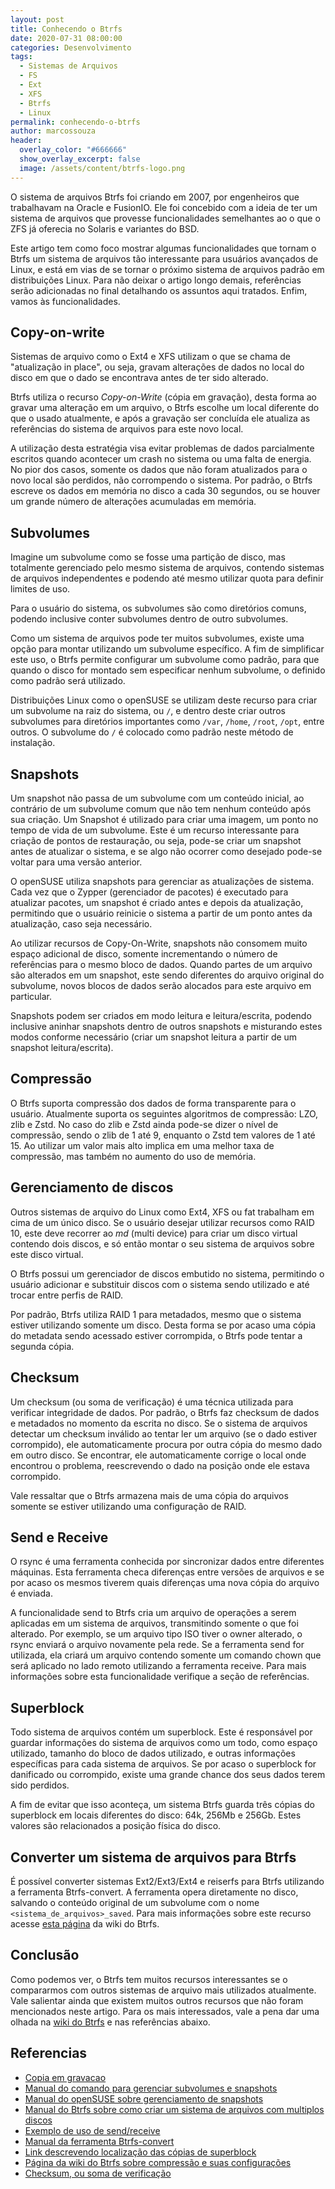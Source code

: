 ```yaml
---
layout: post
title: Conhecendo o Btrfs
date: 2020-07-31 08:00:00
categories: Desenvolvimento
tags:
  - Sistemas de Arquivos
  - FS
  - Ext
  - XFS
  - Btrfs
  - Linux
permalink: conhecendo-o-btrfs
author: marcossouza
header:
  overlay_color: "#666666"
  show_overlay_excerpt: false
  image: /assets/content/btrfs-logo.png
---
```


O sistema de arquivos Btrfs foi criando em 2007, por engenheiros que trabalhavam na Oracle e FusionIO. Ele foi concebido com a ideia de ter um sistema de arquivos que provesse funcionalidades semelhantes ao o que o ZFS já oferecia no Solaris e variantes do BSD.

Este artigo tem como foco mostrar algumas funcionalidades que tornam o Btrfs um sistema de arquivos tão interessante para usuários avançados de Linux, e está em vias de se tornar o próximo sistema de arquivos padrão em distribuições Linux. Para não deixar o artigo longo demais, referências serão adicionadas no final detalhando os assuntos aqui tratados. Enfim, vamos às funcionalidades.

## Copy-on-write

Sistemas de arquivo como o Ext4 e XFS utilizam o que se chama de "atualização in place", ou seja, gravam alterações de dados no local do disco em que o dado se encontrava antes de ter sido alterado.

Btrfs utiliza o recurso *Copy-on-Write* (cópia em gravação), desta forma ao gravar uma alteração em um arquivo, o Btrfs escolhe um local diferente do que o usado atualmente, e após a gravação ser concluída ele atualiza as referências do sistema de arquivos para este novo local.

A utilização desta estratégia visa evitar problemas de dados parcialmente escritos quando  acontecer um crash no sistema ou uma falta de energia. No pior dos casos, somente os dados que não foram atualizados para o novo local são perdidos, não corrompendo o sistema. Por padrão, o Btrfs escreve os dados em memória no disco a cada 30 segundos, ou se houver um grande número de alterações acumuladas em memória.

## Subvolumes

Imagine um subvolume como se fosse uma partição de disco, mas totalmente gerenciado pelo mesmo sistema de arquivos, contendo sistemas de arquivos independentes e podendo até mesmo utilizar quota para definir limites de uso.

Para o usuário do sistema, os subvolumes são como diretórios comuns, podendo inclusive conter subvolumes dentro de outro subvolumes.

Como um sistema de arquivos pode ter muitos subvolumes, existe uma opção para montar utilizando um subvolume específico. A fim de simplificar este uso, o Btrfs permite configurar um subvolume como padrão, para que quando o disco for montado sem especificar nenhum subvolume, o definido como padrão será utilizado.

Distribuições Linux como o openSUSE se utilizam deste recurso para criar um subvolume na raiz do sistema, ou `/`, e dentro deste criar outros subvolumes para diretórios importantes como `/var`, `/home`, `/root`, `/opt`, entre outros. O subvolume do `/` é colocado como padrão neste método de instalação.

## Snapshots

Um snapshot não passa de um subvolume com um conteúdo inicial, ao contrário de um subvolume comum que não tem nenhum conteúdo após sua criação. Um Snapshot é utilizado para criar uma imagem, um ponto no tempo de vida de um subvolume. Este é um recurso interessante para criação de pontos de restauração, ou seja, pode-se criar um snapshot antes de atualizar o sistema, e se algo não ocorrer como desejado pode-se voltar para uma versão anterior.

O openSUSE utiliza snapshots para gerenciar as atualizações de sistema. Cada vez que o Zypper (gerenciador de pacotes) é executado para atualizar pacotes, um snapshot é criado antes e depois da atualização, permitindo que o usuário reinicie o sistema a partir de um ponto antes da atualização, caso seja necessário.

Ao utilizar recursos de Copy-On-Write, snapshots não consomem muito espaço adicional de disco, somente incrementando o número de referências para o mesmo bloco de dados. Quando partes de um arquivo são alterados em um snapshot, este sendo diferentes do arquivo original do subvolume, novos blocos de dados serão alocados para este arquivo em particular.

Snapshots podem ser criados em modo leitura e leitura/escrita, podendo inclusive aninhar snapshots dentro de outros snapshots e misturando estes modos conforme necessário (criar um snapshot leitura a partir de um snapshot leitura/escrita).

## Compressão

O Btrfs suporta compressão dos dados de forma transparente para o usuário. Atualmente suporta os seguintes algoritmos de compressão: LZO, zlib e Zstd. No caso do zlib e Zstd ainda pode-se dizer o nível de compressão, sendo o zlib de 1 até 9, enquanto o Zstd tem valores de 1 até 15. Ao utilizar um valor mais alto implica em uma melhor taxa de compressão, mas também no aumento do uso de memória.


## Gerenciamento de discos

Outros sistemas de arquivo do Linux como Ext4, XFS ou fat trabalham em cima de um único disco. Se o usuário desejar utilizar recursos como RAID 10, este deve recorrer ao *md* (multi device) para criar um disco virtual contendo dois discos, e só então montar o seu sistema de arquivos sobre este disco virtual.

O Btrfs possui um gerenciador de discos embutido no sistema, permitindo o usuário adicionar e substituir discos com o sistema sendo utilizado e até trocar entre perfis de RAID.

Por padrão, Btrfs utiliza RAID 1 para metadados, mesmo que o sistema estiver utilizando somente um disco. Desta forma se por acaso uma cópia do metadata sendo acessado estiver corrompida, o Btrfs pode tentar a segunda cópia.

## Checksum

Um checksum (ou soma de verificação) é uma técnica utilizada para verificar integridade de dados. Por padrão, o Btrfs faz checksum de dados e metadados no momento da escrita no disco. Se o sistema de arquivos detectar um checksum inválido ao tentar ler um arquivo (se o dado estiver corrompido), ele automaticamente procura por outra cópia do mesmo dado em outro disco. Se encontrar, ele automaticamente corrige o local onde encontrou o problema, reescrevendo o dado na posição onde ele estava corrompido.

Vale ressaltar que o Btrfs armazena mais de uma cópia do arquivos somente se estiver utilizando uma configuração de RAID.

## Send e Receive

O rsync é uma ferramenta conhecida por sincronizar dados entre diferentes máquinas. Esta ferramenta checa diferenças entre versões de arquivos e se por acaso os mesmos tiverem quais diferenças uma nova cópia do arquivo é enviada.

A funcionalidade send to Btrfs cria um arquivo de operações a serem aplicadas em um sistema de arquivos, transmitindo somente o que foi alterado. Por exemplo, se um arquivo tipo ISO tiver o owner alterado, o rsync enviará o arquivo novamente pela rede. Se a ferramenta send for utilizada, ela criará um arquivo contendo somente um comando chown que será aplicado no lado remoto utilizando a ferramenta receive. Para mais informações sobre esta funcionalidade verifique a seção de referências.

## Superblock

Todo sistema de arquivos contém um superblock. Este é responsável por guardar informações do sistema de arquivos como um todo, como espaço utilizado, tamanho do bloco de dados utilizado, e outras informações específicas para cada sistema de arquivos. Se por acaso o superblock for danificado ou corrompido, existe uma grande chance dos seus dados terem sido perdidos.

A fim de evitar que isso aconteça, um sistema Btrfs guarda três cópias do superblock em locais diferentes do disco: 64k, 256Mb e 256Gb. Estes valores são relacionados a posição física do disco.

## Converter um sistema de arquivos para Btrfs

É possível converter sistemas Ext2/Ext3/Ext4 e reiserfs para Btrfs utilizando a ferramenta Btrfs-convert. A ferramenta opera diretamente no disco, salvando o conteúdo original de um subvolume com o nome `<sistema_de_arquivos>_saved`. Para mais informações sobre este recurso acesse [esta página](https://btrfs.wiki.kernel.org/index.php/Conversion_from_Ext3) da wiki do Btrfs.

## Conclusão

Como podemos ver, o Btrfs tem muitos recursos interessantes se o compararmos com outros sistemas de arquivo mais utilizados atualmente. Vale salientar ainda que existem muitos outros recursos que não foram mencionados neste artigo. Para os mais interessados, vale a pena dar uma olhada na [wiki do Btrfs](https://btrfs.wiki.kernel.org/index.php/Main_Page) e nas referências abaixo.

## Referencias

- [Copia em gravacao](https://pt.wikipedia.org/wiki/C%C3%B3pia_em_grava%C3%A7%C3%A3o)
- [Manual do comando para gerenciar subvolumes e snapshots](https://btrfs.wiki.kernel.org/index.php/Manpage/btrfs-subvolume)
- [Manual do openSUSE sobre gerenciamento de snapshots](https://doc.opensuse.org/documentation/leap/archive/15.0/reference/html/book.opensuse.reference/cha.snapper.html)
- [Manual do Btrfs sobre como criar um sistema de arquivos com multiplos discos](https://btrfs.wiki.kernel.org/index.php/Using_Btrfs_with_Multiple_Devices)
- [Exemplo de uso de send/receive](https://mpdesouza.com/2020/05/14/btrfs-making-send-more-capable/)
- [Manual da ferramenta Btrfs-convert](https://btrfs.wiki.kernel.org/index.php/Manpage/btrfs-convert)
- [Link descrevendo localização das cópias de superblock](https://btrfs.wiki.kernel.org/index.php/Manpage/btrfs-convert)
- [Página da wiki do Btrfs sobre compressão e suas configurações](https://btrfs.wiki.kernel.org/index.php/Compression)
- [Checksum, ou soma de verificação](https://pt.wikipedia.org/wiki/Soma_de_verifica%C3%A7%C3%A3o)
